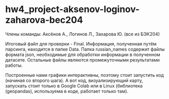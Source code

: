 # hw4_project-aksenov-loginov-zaharova-bec204
Члены команды: Аксёнов А., Логинов Л., Захарова Ю. (все из БЭК204)

Итоговый файл для проверки - Final. Информация, полученная путём парсинга, находится в папке Data.
Папка russian_names содержит файлы формата json, необходимые для обработки информации в полученном датасете. Остальные файлы являются промежуточными результатами работы.

Построенные нами графики интерактивны, поэтому стоит запустить код (начиная со второго шага). А вот код, визуализирующий карту, запускать стоит только в Google Colab или в Linux (библиотека (geopandas), используема в коде, работает только там).

